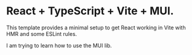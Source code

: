 # React + TypeScript + Vite + MUI.

This template provides a minimal setup to get React working in Vite with HMR and some ESLint rules.

I am trying to learn how to use the MUI lib.
